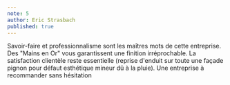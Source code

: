 ```yaml
---
note: 5
author: Eric Strasbach
published: true
---
```

Savoir-faire et professionnalisme sont les maîtres mots de cette entreprise. Des "Mains en Or" vous garantissent une finition irréprochable. La satisfaction clientèle reste essentielle (reprise d'enduit sur toute une façade pignon pour défaut esthétique mineur dû à la pluie).
Une entreprise à recommander sans hésitation
